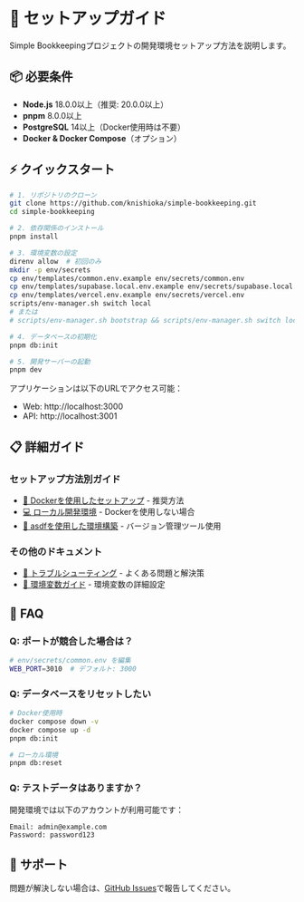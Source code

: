 # 🚀 セットアップガイド

Simple Bookkeepingプロジェクトの開発環境セットアップ方法を説明します。

## 📦 必要条件

- **Node.js** 18.0.0以上（推奨: 20.0.0以上）
- **pnpm** 8.0.0以上
- **PostgreSQL** 14以上（Docker使用時は不要）
- **Docker & Docker Compose**（オプション）

## ⚡ クイックスタート

```bash
# 1. リポジトリのクローン
git clone https://github.com/knishioka/simple-bookkeeping.git
cd simple-bookkeeping

# 2. 依存関係のインストール
pnpm install

# 3. 環境変数の設定
direnv allow  # 初回のみ
mkdir -p env/secrets
cp env/templates/common.env.example env/secrets/common.env
cp env/templates/supabase.local.env.example env/secrets/supabase.local.env
cp env/templates/vercel.env.example env/secrets/vercel.env
scripts/env-manager.sh switch local
# または
# scripts/env-manager.sh bootstrap && scripts/env-manager.sh switch local

# 4. データベースの初期化
pnpm db:init

# 5. 開発サーバーの起動
pnpm dev
```

アプリケーションは以下のURLでアクセス可能：

- Web: http://localhost:3000
- API: http://localhost:3001

## 📋 詳細ガイド

### セットアップ方法別ガイド

- [🐳 Dockerを使用したセットアップ](./docker-setup.md) - 推奨方法
- [💻 ローカル開発環境](./local-development.md) - Dockerを使用しない場合
- [🎯 asdfを使用した環境構築](./setup-with-asdf.md) - バージョン管理ツール使用

### その他のドキュメント

- [🔧 トラブルシューティング](./troubleshooting.md) - よくある問題と解決策
- [🔑 環境変数ガイド](../ENVIRONMENT_VARIABLES.md) - 環境変数の詳細設定

## 🤔 FAQ

### Q: ポートが競合した場合は？

```bash
# env/secrets/common.env を編集
WEB_PORT=3010  # デフォルト: 3000
```

### Q: データベースをリセットしたい

```bash
# Docker使用時
docker compose down -v
docker compose up -d
pnpm db:init

# ローカル環境
pnpm db:reset
```

### Q: テストデータはありますか？

開発環境では以下のアカウントが利用可能です：

```
Email: admin@example.com
Password: password123
```

## 📧 サポート

問題が解決しない場合は、[GitHub Issues](https://github.com/knishioka/simple-bookkeeping/issues)で報告してください。
